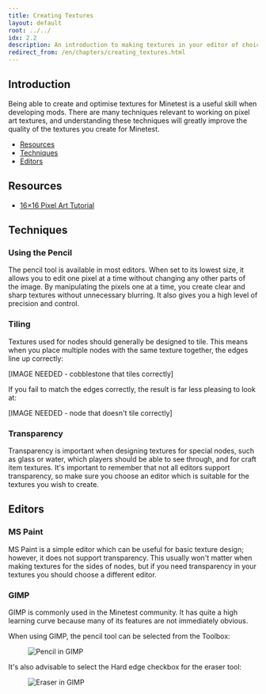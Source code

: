 ```yaml
---
title: Creating Textures
layout: default
root: ../../
idx: 2.2
description: An introduction to making textures in your editor of choice, an a guide on GIMP.
redirect_from: /en/chapters/creating_textures.html
---
```


## Introduction

Being able to create and optimise textures for Minetest is a useful skill
when developing mods. There are many techniques relevant to working on
pixel art textures, and understanding these techniques will greatly improve
the quality of the textures you create for Minetest.

* [Resources](#resources)
* [Techniques](#techniques)
* [Editors](#editors)

## Resources

* [16×16 Pixel Art Tutorial](http://www.photonstorm.com/art/tutorials-art/16x16-pixel-art-tutorial)

## Techniques

### Using the Pencil

The pencil tool is available in most editors. When set to its lowest size,
it allows you to edit one pixel at a time without changing any other parts
of the image. By manipulating the pixels one at a time, you create clear
and sharp textures without unnecessary blurring. It also gives you a high
level of precision and control.

### Tiling

Textures used for nodes should generally be designed to tile. This means
when you place multiple nodes with the same texture together, the edges line
up correctly:

[IMAGE NEEDED - cobblestone that tiles correctly]

If you fail to match the edges correctly, the result is far less pleasing
to look at:

[IMAGE NEEDED - node that doesn't tile correctly]

### Transparency

Transparency is important when designing textures for special nodes,
such as glass or water, which players should be able to see through,
and for craft item textures.
It's important to remember that not all editors support transparency,
so make sure you choose an editor which is suitable for the textures
you wish to create.

## Editors

### MS Paint

MS Paint is a simple editor which can be useful for basic texture
design; however, it does not support transparency.
This usually won't matter when making textures for the sides of nodes,
but if you need transparency in your textures you should choose a
different editor.

### GIMP

GIMP is commonly used in the Minetest community. It has quite a high
learning curve because many of its features are not immediately
obvious.

When using GIMP, the pencil tool can be selected from the Toolbox:

<figure>
    <img src="{{ page.root }}/static/pixel_art_gimp_pencil.png" alt="Pencil in GIMP">
</figure>

It's also advisable to select the Hard edge checkbox for the eraser tool:

<figure>
    <img src="{{ page.root }}/static/pixel_art_gimp_rubber.png" alt="Eraser in GIMP">
</figure>
